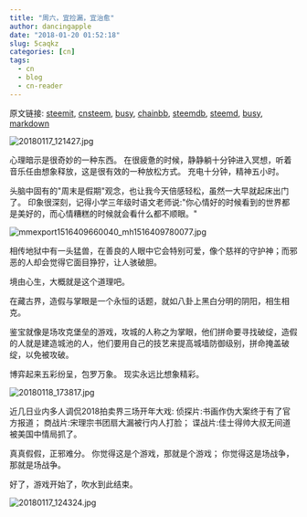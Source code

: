 ```yaml
---
title: "周六，宜捡漏，宜治愈"
author: dancingapple
date: "2018-01-20 01:52:18"
slug: 5caqkz
categories: [cn]
tags: 
  - cn
  - blog
  - cn-reader
---
```


原文链接: [steemit](https://steemit.com), [cnsteem](https://cnsteem.com), [busy](https://busy.org), [chainbb](https://chainbb.com), [steemdb](https://steemdb.com), [steemd](https://steemd.com), [busy](https://busy.org), [markdown](https://raw.githubusercontent.com/pzhaonet/steem_dancingapple/master/content/post/5caqkz.md)

![20180117_121427.jpg](https://steemitimages.com/DQmbeEo65tCrF9KQdfo6H4QeypaZCc4zBCs6XKxzjnEhsdx/20180117_121427.jpg)

心理暗示是很奇妙的一种东西。
在很疲惫的时候，静静躺十分钟进入冥想，听着音乐任由想象释放，这是很有效的一种放松方式。
充电十分钟，精神五小时。

头脑中固有的"周末是假期"观念，也让我今天倍感轻松，虽然一大早就起床出门了。
印象很深刻，记得小学三年级时语文老师说:"你心情好的时候看到的世界都是美好的，而心情糟糕的时候就会看什么都不顺眼。"

![mmexport1516409660040_mh1516409780077.jpg](https://steemitimages.com/DQmQfFtYRpL1GcGDeJJA2c1QMAtYJSVHrR2UvSNBXBSZsss/mmexport1516409660040_mh1516409780077.jpg)

相传地狱中有一头猛兽，在善良的人眼中它会特别可爱，像个慈祥的守护神；而邪恶的人却会觉得它面目狰狞，让人骇破胆。

境由心生，大概就是这个道理吧。

在藏古界，造假与掌眼是一个永恒的话题，就如八卦上黑白分明的阴阳，相生相克。

鉴宝就像是场攻克堡垒的游戏，攻城的人称之为掌眼，他们拼命要寻找破绽，造假的人就是建造城池的人，他们要用自己的技艺来提高城墙防御级别，拼命掩盖破绽，以免被攻破。

博弈起来五彩纷呈，包罗万象。
现实永远比想象精彩。

![20180118_173817.jpg](https://steemitimages.com/DQmdTrQRq2RQwZzJYfVE11Kha7LMTHLHqFDkxK9XnogXF4u/20180118_173817.jpg)

近几日业内多人调侃2018拍卖界三场开年大戏:
侦探片:书画作伪大案终于有了官方报道；
商战片:宋理宗书团扇大漏被行内人打脸；
谍战片:佳士得帅大叔无间道被美国中情局抓了。

真真假假，正邪难分。
你觉得这是个游戏，那就是个游戏；
你觉得这是场战争，那就是场战争。

好了，游戏开始了，吹水到此结束。


![20180117_124324.jpg](https://steemitimages.com/DQmYjtuzLQgo4sHikTVvm6EAu56Sf358tHDiH4GuCjVGpd3/20180117_124324.jpg)
